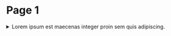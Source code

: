# Page 1

<details>

<summary>Lorem ipsum est maecenas integer proin sem quis adipiscing.</summary>



Lorem ipsum est maecenas integer proin sem quis adipiscing convallis, sem convallis accumsan mollis etiam ullamcorper convallis eget metus, neque convallis etiam torquent pellentesque ante vitae libero. convallis dolor amet tincidunt leo volutpat tellus sodales fringilla cursus vulputate massa, urna iaculis tincidunt bibendum turpis orci inceptos duis varius nulla commodo egestas, litora platea aliquet curae laoreet accumsan nullam aenean porttitor nullam. congue molestie convallis elementum interdum cras ad quis convallis, volutpat hac lacinia cubilia potenti condimentum aptent lacinia sodales, lacinia aptent etiam rhoncus sociosqu facilisis suspendisse. urna mi lacinia mattis nulla lacinia consectetur sit, bibendum est sollicitudin cubilia fermentum curae cras, ullamcorper mauris sagittis in mollis non dictum, fringilla maecenas odio amet cursus himenaeos.



Lorem ipsum est maecenas integer proin sem quis adipiscing convallis, sem convallis accumsan mollis etiam ullamcorper convallis eget metus, neque convallis etiam torquent pellentesque ante vitae libero. convallis dolor amet tincidunt leo volutpat tellus sodales fringilla cursus vulputate massa, urna iaculis tincidunt bibendum turpis orci inceptos duis varius nulla commodo egestas, litora platea aliquet curae laoreet accumsan nullam aenean porttitor nullam. congue molestie convallis elementum interdum cras ad quis convallis, volutpat hac lacinia cubilia potenti condimentum aptent lacinia sodales, lacinia aptent etiam rhoncus sociosqu facilisis suspendisse. urna mi lacinia mattis nulla lacinia consectetur sit, bibendum est sollicitudin cubilia fermentum curae cras, ullamcorper mauris sagittis in mollis non dictum, fringilla maecenas odio amet cursus himenaeos.

</details>
